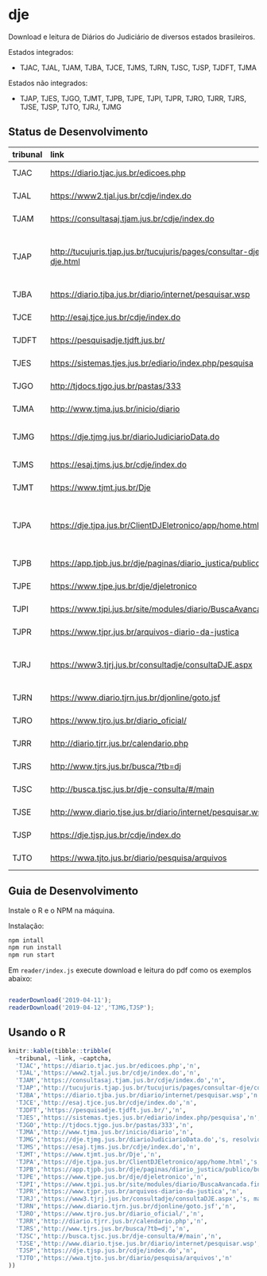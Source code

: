 
# dje

Download e leitura de Diários do Judiciário de diversos estados brasileiros.

Estados integrados:

*  TJAC, TJAL, TJAM, TJBA, TJCE, TJMS, TJRN, TJSC, TJSP, TJDFT, TJMA

Estados não integrados:

* TJAP, TJES, TJGO, TJMT, TJPB, TJPE, TJPI, TJPR, TJRO, TJRR, TJRS, TJSE, TJSP, TJTO, TJRJ, TJMG


## Status de Desenvolvimento

| tribunal | link                                                                            | status                  |
| :------- | :------------------------------------------------------------------------------ | :----------------------- |
| TJAC     | <https://diario.tjac.jus.br/edicoes.php>                                        | sim (n captcha)                        |
| TJAL     | <https://www2.tjal.jus.br/cdje/index.do>                                        | sim (n captcha)                        |
| TJAM     | <https://consultasaj.tjam.jus.br/cdje/index.do>                                 | sim (n captcha)                        |
| TJAP     | <http://tucujuris.tjap.jus.br/tucujuris/pages/consultar-dje/consultar-dje.html> | não implementado (s captcha, mas tem link direto )  |
| TJBA     | <https://diario.tjba.jus.br/diario/internet/pesquisar.wsp>                      | sim (n captcha)                        |
| TJCE     | <http://esaj.tjce.jus.br/cdje/index.do>                                         | sim (n captcha)                        |
| TJDFT    | <https://pesquisadje.tjdft.jus.br/>                                             | sim (n captcha)                        |
| TJES     | <https://sistemas.tjes.jus.br/ediario/index.php/pesquisa>                       | não implementado                        |
| TJGO     | <http://tjdocs.tjgo.jus.br/pastas/333>                                          | não implementado                        |
| TJMA     | <http://www.tjma.jus.br/inicio/diario>                                          | sim (n captcha)                        |
| TJMG     | <https://dje.tjmg.jus.br/diarioJudiciarioData.do>                               | não (s, resolvido no decryptr) |
| TJMS     | <https://esaj.tjms.jus.br/cdje/index.do>                                        | sim (n captcha)                        |
| TJMT     | <https://www.tjmt.jus.br/Dje>                                                   | não implementado                        |
| TJPA     | <https://dje.tjpa.jus.br/ClientDJEletronico/app/home.html>                      | não implementad (sim captcha , mas tem link direto )  |
| TJPB     | <https://app.tjpb.jus.br/dje/paginas/diario_justica/publico/buscas.jsf>         | não implementado                        |
| TJPE     | <https://www.tjpe.jus.br/dje/djeletronico>                                      | não implementado                        |
| TJPI     | <https://www.tjpi.jus.br/site/modules/diario/BuscaAvancada.find.mtw>            | não implementado                        |
| TJPR     | <https://www.tjpr.jus.br/arquivos-diario-da-justica>                            | não implementado                        |
| TJRJ     | <https://www3.tjrj.jus.br/consultadje/consultaDJE.aspx>                         | não (s captcha, mas tem link direto)   |
| TJRN     | <https://www.diario.tjrn.jus.br/djonline/goto.jsf>                              | sim (n captcha)                        |
| TJRO     | <https://www.tjro.jus.br/diario_oficial/>                                       | não implementado                        |
| TJRR     | <http://diario.tjrr.jus.br/calendario.php>                                      | não implementado                        |
| TJRS     | <http://www.tjrs.jus.br/busca/?tb=dj>                                           | não implementado                        |
| TJSC     | <http://busca.tjsc.jus.br/dje-consulta/#/main>                                  | sim (n captcha)                        |
| TJSE     | <http://www.diario.tjse.jus.br/diario/internet/pesquisar.wsp>                   | não implementado                        |
| TJSP     | <https://dje.tjsp.jus.br/cdje/index.do>                                         | não implementado                        |
| TJTO     | <https://wwa.tjto.jus.br/diario/pesquisa/arquivos>                              | não implementado                        |



## Guia de Desenvolvimento

Instale o R e o NPM na máquina.

Instalação:

```sh
npm intall
npm run install
npm run start
```

Em `reader/index.js` execute download e leitura do pdf como os exemplos abaixo:

```js

readerDownload('2019-04-11');
readerDownload('2019-04-12','TJMG,TJSP');

```


## Usando o R


``` r
knitr::kable(tibble::tribble(
  ~tribunal, ~link, ~captcha,
  'TJAC','https://diario.tjac.jus.br/edicoes.php','n',
  'TJAL','https://www2.tjal.jus.br/cdje/index.do','n',
  'TJAM','https://consultasaj.tjam.jus.br/cdje/index.do','n',
  'TJAP','http://tucujuris.tjap.jus.br/tucujuris/pages/consultar-dje/consultar-dje.html','s, mas tem link direto',
  'TJBA','https://diario.tjba.jus.br/diario/internet/pesquisar.wsp','n',
  'TJCE','http://esaj.tjce.jus.br/cdje/index.do','n',
  'TJDFT','https://pesquisadje.tjdft.jus.br/','n',
  'TJES','https://sistemas.tjes.jus.br/ediario/index.php/pesquisa','n',
  'TJGO','http://tjdocs.tjgo.jus.br/pastas/333','n',
  'TJMA','http://www.tjma.jus.br/inicio/diario','n',
  'TJMG','https://dje.tjmg.jus.br/diarioJudiciarioData.do','s, resolvido no decryptr',
  'TJMS','https://esaj.tjms.jus.br/cdje/index.do','n',
  'TJMT','https://www.tjmt.jus.br/Dje','n',
  'TJPA','https://dje.tjpa.jus.br/ClientDJEletronico/app/home.html','s, mas tem link direto',
  'TJPB','https://app.tjpb.jus.br/dje/paginas/diario_justica/publico/buscas.jsf','n',
  'TJPE','https://www.tjpe.jus.br/dje/djeletronico','n',
  'TJPI','https://www.tjpi.jus.br/site/modules/diario/BuscaAvancada.find.mtw','n',
  'TJPR','https://www.tjpr.jus.br/arquivos-diario-da-justica','n',
  'TJRJ','https://www3.tjrj.jus.br/consultadje/consultaDJE.aspx','s, mas tem link direto',
  'TJRN','https://www.diario.tjrn.jus.br/djonline/goto.jsf','n',
  'TJRO','https://www.tjro.jus.br/diario_oficial/','n',
  'TJRR','http://diario.tjrr.jus.br/calendario.php','n',
  'TJRS','http://www.tjrs.jus.br/busca/?tb=dj','n',
  'TJSC','http://busca.tjsc.jus.br/dje-consulta/#/main','n',
  'TJSE','http://www.diario.tjse.jus.br/diario/internet/pesquisar.wsp','n',
  'TJSP','https://dje.tjsp.jus.br/cdje/index.do','n',
  'TJTO','https://wwa.tjto.jus.br/diario/pesquisa/arquivos','n'
))
```